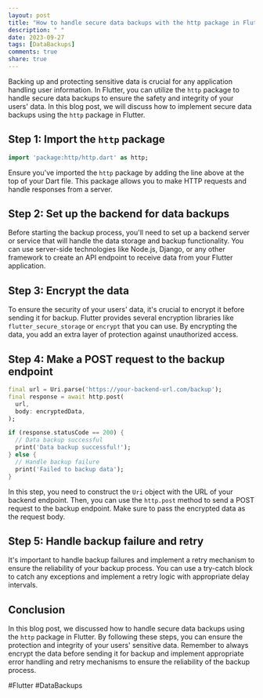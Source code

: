 ```yaml
---
layout: post
title: "How to handle secure data backups with the http package in Flutter?"
description: " "
date: 2023-09-27
tags: [DataBackups]
comments: true
share: true
---
```


Backing up and protecting sensitive data is crucial for any application handling user information. In Flutter, you can utilize the `http` package to handle secure data backups to ensure the safety and integrity of your users' data. In this blog post, we will discuss how to implement secure data backups using the `http` package in Flutter.

## Step 1: Import the `http` package

```dart
import 'package:http/http.dart' as http;
```

Ensure you've imported the `http` package by adding the line above at the top of your Dart file. This package allows you to make HTTP requests and handle responses from a server.

## Step 2: Set up the backend for data backups

Before starting the backup process, you'll need to set up a backend server or service that will handle the data storage and backup functionality. You can use server-side technologies like Node.js, Django, or any other framework to create an API endpoint to receive data from your Flutter application.

## Step 3: Encrypt the data

To ensure the security of your users' data, it's crucial to encrypt it before sending it for backup. Flutter provides several encryption libraries like `flutter_secure_storage` or `encrypt` that you can use. By encrypting the data, you add an extra layer of protection against unauthorized access.

## Step 4: Make a POST request to the backup endpoint

```dart
final url = Uri.parse('https://your-backend-url.com/backup');
final response = await http.post(
  url,
  body: encryptedData,
);

if (response.statusCode == 200) {
  // Data backup successful
  print('Data backup successful!');
} else {
  // Handle backup failure
  print('Failed to backup data');
}
```

In this step, you need to construct the `Uri` object with the URL of your backend endpoint. Then, you can use the `http.post` method to send a POST request to the backup endpoint. Make sure to pass the encrypted data as the request body.

## Step 5: Handle backup failure and retry

It's important to handle backup failures and implement a retry mechanism to ensure the reliability of your backup process. You can use a try-catch block to catch any exceptions and implement a retry logic with appropriate delay intervals.

## Conclusion

In this blog post, we discussed how to handle secure data backups using the `http` package in Flutter. By following these steps, you can ensure the protection and integrity of your users' sensitive data. Remember to always encrypt the data before sending it for backup and implement appropriate error handling and retry mechanisms to ensure the reliability of the backup process.

#Flutter #DataBackups
